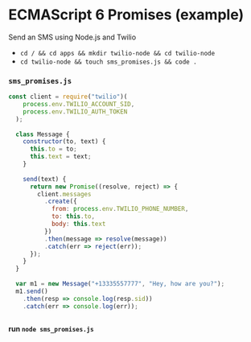 # ECMAScript 6 Promises (example)

Send an SMS using Node.js and Twilio

* `cd / && cd apps && mkdir twilio-node && cd twilio-node`
* `cd twilio-node && touch sms_promises.js && code .`

### `sms_promises.js`

```js
const client = require("twilio")(
    process.env.TWILIO_ACCOUNT_SID,
    process.env.TWILIO_AUTH_TOKEN
  );
  
  class Message {
    constructor(to, text) {
      this.to = to;
      this.text = text;
    }
  
    send(text) {
      return new Promise((resolve, reject) => {
        client.messages
          .create({
            from: process.env.TWILIO_PHONE_NUMBER,
            to: this.to,
            body: this.text
          })
          .then(message => resolve(message))
          .catch(err => reject(err));
      });
    }
  }
  
  var m1 = new Message("+13335557777", "Hey, how are you?");
  m1.send()
    .then(resp => console.log(resp.sid))
    .catch(err => console.log(err));
    
```

**run `node sms_promises.js`**
